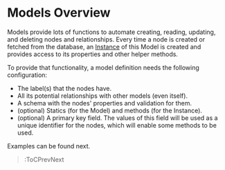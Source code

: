 # Models Overview

Models provide lots of functions to automate creating, reading, updating, and deleting nodes and relationships. Every time a node is created or fetched from the database, an [Instance](./Instances) of this Model is created and provides access to its properties and other helper methods.

To provide that functionality, a model definition needs the following configuration:
* The label(s) that the nodes have.
* All its potential relationships with other models (even itself).
* A schema with the nodes' properties and validation for them.
* (optional) Statics (for the Model) and methods (for the Instance).
* (optional) A primary key field. The values of this field will be used as a unique identifier for the nodes, which will enable some methods to be used.

Examples can be found next.

> :ToCPrevNext